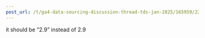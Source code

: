 ```yaml
---
post_url: /t/ga4-data-sourcing-discussion-thread-tds-jan-2025/165959/227
---
```

it should be “2.9” instead of 2.9